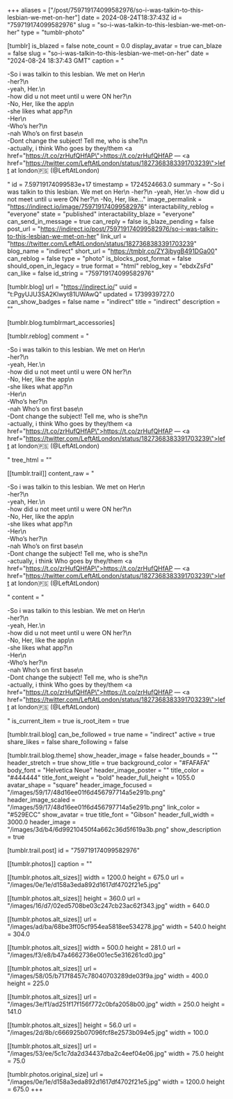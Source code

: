 +++
aliases = ["/post/759719174099582976/so-i-was-talkin-to-this-lesbian-we-met-on-her"]
date = 2024-08-24T18:37:43Z
id = "759719174099582976"
slug = "so-i-was-talkin-to-this-lesbian-we-met-on-her"
type = "tumblr-photo"

[tumblr]
is_blazed = false
note_count = 0.0
display_avatar = true
can_blaze = false
slug = "so-i-was-talkin-to-this-lesbian-we-met-on-her"
date = "2024-08-24 18:37:43 GMT"
caption = "<p>-So i was talkin to this lesbian. We met on Her\n<br/>-her?\n<br/>-yeah, Her.\n<br/>-how did u not meet until u were ON her?\n<br/>-No, Her, like the app\n<br/>-she likes what app?\n<br/>-Her\n<br/>-Who’s her?\n<br/>-nah Who’s on first base\n<br/>-Dont change the subject! Tell me, who is she?\n<br/>-actually, i think Who goes by they/them <a href=\"https://t.co/zrHufQHfAP\">https://t.co/zrHufQHfAP</a> — <a href=\"https://twitter.com/LeftAtLondon/status/1827368383391703239\">left at london🇵🇸 (@LeftAtLondon)</a></p>"
id = 7.59719174099583e+17
timestamp = 1724524663.0
summary = "-So i was talkin to this lesbian. We met on Her\n -her?\n -yeah, Her.\n -how did u not meet until u were ON her?\n -No, Her, like..."
image_permalink = "https://indirect.io/image/759719174099582976"
interactability_reblog = "everyone"
state = "published"
interactability_blaze = "everyone"
can_send_in_message = true
can_reply = false
is_blaze_pending = false
post_url = "https://indirect.io/post/759719174099582976/so-i-was-talkin-to-this-lesbian-we-met-on-her"
link_url = "https://twitter.com/LeftAtLondon/status/1827368383391703239"
blog_name = "indirect"
short_url = "https://tmblr.co/ZY3jbygB491DGa00"
can_reblog = false
type = "photo"
is_blocks_post_format = false
should_open_in_legacy = true
format = "html"
reblog_key = "ebdxZsFd"
can_like = false
id_string = "759719174099582976"

[tumblr.blog]
url = "https://indirect.io/"
uuid = "t:PgyUJU3SA2Klwyt81UWAwQ"
updated = 1739939727.0
can_show_badges = false
name = "indirect"
title = "indirect"
description = ""

[tumblr.blog.tumblrmart_accessories]

[tumblr.reblog]
comment = "<p>-So i was talkin to this lesbian. We met on Her\n<br>-her?\n<br>-yeah, Her.\n<br>-how did u not meet until u were ON her?\n<br>-No, Her, like the app\n<br>-she likes what app?\n<br>-Her\n<br>-Who’s her?\n<br>-nah Who’s on first base\n<br>-Dont change the subject! Tell me, who is she?\n<br>-actually, i think Who goes by they/them <a href=\"https://t.co/zrHufQHfAP\">https://t.co/zrHufQHfAP</a> — <a href=\"https://twitter.com/LeftAtLondon/status/1827368383391703239\">left at london🇵🇸 (@LeftAtLondon)</a></p>"
tree_html = ""

[[tumblr.trail]]
content_raw = "<p>-So i was talkin to this lesbian. We met on Her\n<br>-her?\n<br>-yeah, Her.\n<br>-how did u not meet until u were ON her?\n<br>-No, Her, like the app\n<br>-she likes what app?\n<br>-Her\n<br>-Who’s her?\n<br>-nah Who’s on first base\n<br>-Dont change the subject! Tell me, who is she?\n<br>-actually, i think Who goes by they/them <a href=\"https://t.co/zrHufQHfAP\">https://t.co/zrHufQHfAP</a> — <a href=\"https://twitter.com/LeftAtLondon/status/1827368383391703239\">left at london🇵🇸 (@LeftAtLondon)</a></p>"
content = "<p>-So i was talkin to this lesbian. We met on Her\n<br />-her?\n<br />-yeah, Her.\n<br />-how did u not meet until u were ON her?\n<br />-No, Her, like the app\n<br />-she likes what app?\n<br />-Her\n<br />-Who&rsquo;s her?\n<br />-nah Who&rsquo;s on first base\n<br />-Dont change the subject! Tell me, who is she?\n<br />-actually, i think Who goes by they/them <a href=\"https://t.co/zrHufQHfAP\">https://t.co/zrHufQHfAP</a> &mdash; <a href=\"https://twitter.com/LeftAtLondon/status/1827368383391703239\">left at london&#127477;&#127480; (@LeftAtLondon)</a></p>"
is_current_item = true
is_root_item = true

[tumblr.trail.blog]
can_be_followed = true
name = "indirect"
active = true
share_likes = false
share_following = false

[tumblr.trail.blog.theme]
show_header_image = false
header_bounds = ""
header_stretch = true
show_title = true
background_color = "#FAFAFA"
body_font = "Helvetica Neue"
header_image_poster = ""
title_color = "#444444"
title_font_weight = "bold"
header_full_height = 1055.0
avatar_shape = "square"
header_image_focused = "/images/59/17/48d16ee01f6d456797714a5e291b.png"
header_image_scaled = "/images/59/17/48d16ee01f6d456797714a5e291b.png"
link_color = "#529ECC"
show_avatar = true
title_font = "Gibson"
header_full_width = 3000.0
header_image = "/images/3d/b4/6d99210450f4a662c36d5f619a3b.png"
show_description = true

[tumblr.trail.post]
id = "759719174099582976"

[[tumblr.photos]]
caption = ""

[[tumblr.photos.alt_sizes]]
width = 1200.0
height = 675.0
url = "/images/0e/1e/d158a3eda892d1617df4702f21e5.jpg"

[[tumblr.photos.alt_sizes]]
height = 360.0
url = "/images/16/d7/02ed5708be03c247cb23ac62f343.jpg"
width = 640.0

[[tumblr.photos.alt_sizes]]
url = "/images/ad/ba/68be3ff05cf954ea5818ee534278.jpg"
width = 540.0
height = 304.0

[[tumblr.photos.alt_sizes]]
width = 500.0
height = 281.0
url = "/images/f3/e8/b47a4662736e001ec5e316261cd0.jpg"

[[tumblr.photos.alt_sizes]]
url = "/images/58/05/b717f8457c78040703289de03f9a.jpg"
width = 400.0
height = 225.0

[[tumblr.photos.alt_sizes]]
url = "/images/3e/f1/ad251f17f156f772c0bfa2058b00.jpg"
width = 250.0
height = 141.0

[[tumblr.photos.alt_sizes]]
height = 56.0
url = "/images/2d/8b/c666925b07096fcf8e2573b094e5.jpg"
width = 100.0

[[tumblr.photos.alt_sizes]]
url = "/images/53/ee/5c1c7da2d34437dba2c4eef04e06.jpg"
width = 75.0
height = 75.0

[tumblr.photos.original_size]
url = "/images/0e/1e/d158a3eda892d1617df4702f21e5.jpg"
width = 1200.0
height = 675.0
+++
